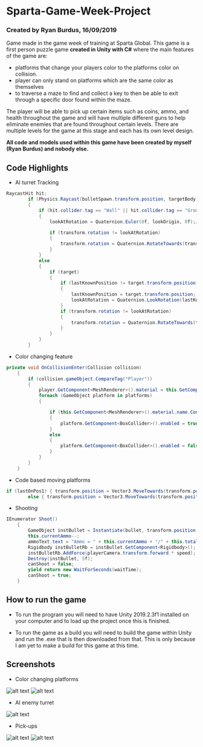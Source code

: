 # Sparta-Game-Week-Project 
### Created by Ryan Burdus, 16/09/2019
 Game made in the game week of training at Sparta Global. 
 This game is a first person puzzle game **created in Unity with C#** where the main features of the game are:
 - platforms that change your players color to the platforms color on collision. 
 - player can only stand on platforms which are the same color as themselves
 - to traverse a maze to find and collect a key to then be able to exit through a specific door found within the maze.
 
 The player will be able to pick up certain items such as coins, ammo, and health throughout the game and will have multiple different guns to help eliminate enemies that are found throughout certain levels. There are multiple levels for the game at this stage and each has its own level design.
 
 **All code and models used within this game have been created by myself (Ryan Burdus) and nobody else.**
 
## Code Highlights 

- AI turret Tracking 
```C#
RaycastHit hit;
        if (Physics.Raycast(bulletSpawn.transform.position, targetBody.transform.position - bulletSpawn.transform.position, out hit, Mathf.Infinity))
        {
            if (hit.collider.tag == "Wall" || hit.collider.tag == "Ground")
            {
                lookAtRotation = Quaternion.Euler(0f, lookOrigin, 0f);// LookRotation(Vector3.forward, Vector3.up);

                if (transform.rotation != lookAtRotation)
                {
                    transform.rotation = Quaternion.RotateTowards(transform.rotation, lookAtRotation, speed * Time.deltaTime);
                }
            }
            else
            {
                if (target)
                {
                    if (lastKnownPosition != target.transform.position)
                    {
                        lastKnownPosition = target.transform.position;
                        lookAtRotation = Quaternion.LookRotation(lastKnownPosition - transform.position, Vector3.up);
                    }
                    if (transform.rotation != lookAtRotation)
                    {
                        transform.rotation = Quaternion.RotateTowards(transform.rotation, lookAtRotation, speed * Time.deltaTime);
                    }
                }
            }
        }
```

- Color changing feature
```C#
private void OnCollisionEnter(Collision collision)
    {
        if (collision.gameObject.CompareTag("Player"))
        {
            player.GetComponent<MeshRenderer>().material = this.GetComponent<MeshRenderer>().material;
            foreach (GameObject platform in platforms)
            {

                if (this.GetComponent<MeshRenderer>().material.name.Contains(platform.GetComponent<MeshRenderer>().material.name))
                {
                    platform.GetComponent<BoxCollider>().enabled = true;
                }
                else
                {
                    platform.GetComponent<BoxCollider>().enabled = false;
                }
            }
        }
    }
```

- Code based moving platforms
```C#
if (lastOnPos1) { transform.position = Vector3.MoveTowards(transform.position, position2.transform.position, speed * Time.deltaTime); }
        else { transform.position = Vector3.MoveTowards(transform.position, position1.transform.position, speed * Time.deltaTime); }
```

- Shooting 
```C#
IEnumerator Shoot()
    {
        GameObject instBullet = Instantiate(bullet, transform.position, playerCamera.transform.rotation) as GameObject;
        this.currentAmmo--;
        ammoText.text = "Ammo = " + this.currentAmmo + "/" + this.totalAmmo;
        Rigidbody instBulletRb = instBullet.GetComponent<Rigidbody>();
        instBulletRb.AddForce(playerCamera.transform.forward * speed);
        Destroy(instBullet, 5f);
        canShoot = false;
        yield return new WaitForSeconds(waitTime);
        canShoot = true;
    }
```
 
## How to run the game
 - To run the program you will need to have Unity 2019.2.3f1 installed on your computer and to load up the project once this is finished.

- To run the game as a build you will need to build the game within Unity and run the .exe that is then downloaded from that. This is only because I am yet to make a build for this game at this time.
 
## Screenshots

- Color changing platforms
 
![alt text](https://github.com/Ryan-Paul-Burdus/Sparta-Game-Week-Project/blob/master/Screenshots/Blue%20platform.png "Blue platform")
![alt text](https://github.com/Ryan-Paul-Burdus/Sparta-Game-Week-Project/blob/master/Screenshots/Red%20platform.png "Red platform")

- AI enemy turret
 
![alt text](https://github.com/Ryan-Paul-Burdus/Sparta-Game-Week-Project/blob/master/Screenshots/AI%20turret.png "AI turret")

- Pick-ups
 
![alt text](https://github.com/Ryan-Paul-Burdus/Sparta-Game-Week-Project/blob/master/Screenshots/Ammo%20and%20health.png "Ammo and health")
![alt text](https://github.com/Ryan-Paul-Burdus/Sparta-Game-Week-Project/blob/master/Screenshots/Key.png "Key")

